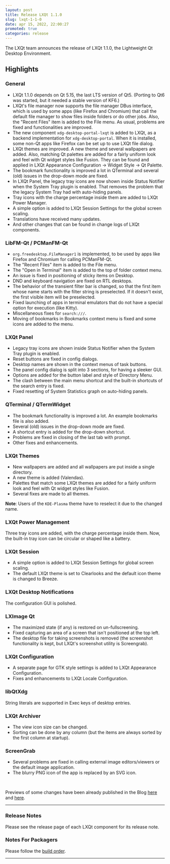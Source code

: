```yaml
---
layout: post
title: Release LXQt 1.1.0
slug: lxqt-1-1-0
date: apr 15, 2022, 22:00:27
promoted: true
categories: release
---
```


The LXQt team announces the release of LXQt 1.1.0, the Lightweight Qt Desktop Environment.

## Highlights

### General

 * LXQt 1.1.0 depends on Qt 5.15, the last LTS version of Qt5. (Porting to Qt6 was started, but it needed a stable version of KF6.)
 * LXQt's file manager now supports the file manager DBus interface, which is used by some apps (like Firefox and Chromium) that call the default file manager to show files inside folders or do other jobs. Also, the "Recent Files" item is added to the File menu. As usual, problems are fixed and functionalities are improved.
 * The new component `xdg-desktop-portal-lxqt` is added to LXQt, as a backend implementation for `xdg-desktop-portal`. When it is installed, some non-Qt apps like Firefox can be set up to use LXQt file dialog.
 * LXQt themes are improved. A new theme and several wallpapers are added. Also, matching Qt palettes are added for a fairly uniform look and feel with Qt widget styles like Fusion. They can be found and applied in LXQt Appearance Configuration → Widget Style → Qt Palette.
 * The bookmark functionality is improved a lot in QTerminal and several (old) issues in the drop-down mode are fixed.
 * In LXQt Panel, the legacy tray icons are now shown inside Status Notifier when the System Tray plugin is enabled. That removes the problem that the legacy System Tray had with auto-hiding panels.
 * Tray icons with the charge percentage inside them are added to LXQt Power Manager.
 * A simple option is added to LXQt Session Settings for the global screen scaling.
 * Translations have received many updates.
 * And other changes that can be found in change logs of LXQt components.

### LibFM-Qt / PCManFM-Qt

 * `org.freedesktop.FileManager1` is implemented, to be used by apps like Firefox and Chromium for calling PCManFM-Qt.
 * The "Recent Files" item is added to the File menu.
 * The "Open in Terminal" item is added to the top of folder context menu.
 * An issue is fixed in positioning of sticky items on Desktop.
 * DND and keyboard navigation are fixed on RTL desktops.
 * The behavior of the transient filter bar is changed, so that the first item whose name starts with the filter string is preselected. If it doesn't exist, the first visible item will be preselected.
 * Fixed launching of apps in terminal emulators that do not have a special option for execution (like Kitty).
 * Miscellaneous fixes for `search:///`.
 * Moving of bookmarks in Bookmarks context menu is fixed and some icons are added to the menu.

### LXQt Panel

 * Legacy tray icons are shown inside Status Notifier when the System Tray plugin is enabled.
 * Reset buttons are fixed in config dialogs.
 * Desktop names are shown in the context menus of task buttons.
 * The panel config dialog is split into 3 sections, for having a sleeker GUI.
 * Options are added for the button label and style of Directory Menu.
 * The clash between the main menu shortcut and the built-in shortcuts of the search entry is fixed.
 * Fixed resetting of System Statistics graph on auto-hiding panels.

### QTerminal / QTermWidget

 * The bookmark functionality is improved a lot. An example bookmarks file is also added.
 * Several (old) issues in the drop-down mode are fixed.
 * A shortcut entry is added for the drop-down shortcut.
 * Problems are fixed in closing of the last tab with prompt.
 * Other fixes and enhancements.

### LXQt Themes

 * New wallpapers are added and all wallpapers are put inside a single directory.
 * A new theme is added (Valendas).
 * Palettes that match some LXQt themes are added for a fairly uniform look and feel with Qt widget styles like Fusion.
 * Several fixes are made to all themes.

 **Note**: Users of the `KDE-Plasma` theme have to reselect it due to the changed name.

### LXQt Power Management

Three tray icons are added, with the charge percentage inside them. Now, the built-in tray icon can be circular or shaped like a battery.

### LXQt Session

 * A simple option is added to LXQt Session Settings for global screen scaling.
 * The default LXQt theme is set to Clearlooks and the default icon theme is changed to Breeze.

### LXQt Desktop Notifications

The configuration GUI is polished.

### LXImage Qt

 * The maximized state (if any) is restored on un-fullscreening.
 * Fixed capturing an area of a screen that isn't positioned at the top left.
 * The desktop file for taking screenshots is removed (the screenshot functionality is kept, but LXQt's screenshot utility is Screengrab).

### LXQt Configuration

 * A separate page for GTK style settings is added to LXQt Appearance Configuration.
 * Fixes and enhancements to LXQt Locale Configuration.

### libQtXdg

String literals are supported in Exec keys of desktop entries.

### LXQt Archiver

 * The view icon size can be changed.
 * Sorting can be done by any column (but the items are always sorted by the first column at startup).

### ScreenGrab

 * Several problems are fixed in calling external image editors/viewers or the default image application.
 * The blurry PNG icon of the app is replaced by an SVG icon.

 <br/>

Previews of some changes have been already published in the Blog [here](https://lxqt-project.org/blog/2022/02/14/lxqt-1.1.0-preview/) and [here](https://lxqt-project.org/blog/2022/03/31/lxqt-1.1.0-preview-second-part/).

<hr/>

### Release Notes

Please see the release page of each LXQt component for its release note.

### Notes For Packagers

Please follow the [build order](https://github.com/lxqt/lxqt/wiki/How-To-Release-A-New-Version-of-LXQt).

----
